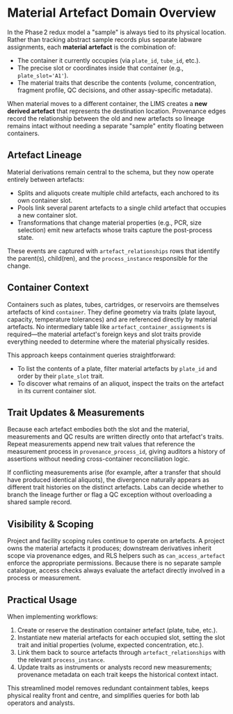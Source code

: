 # Material Artefact Domain Overview

In the Phase 2 redux model a "sample" is always tied to its physical location.
Rather than tracking abstract sample records plus separate labware
assignments, each **material artefact** is the combination of:

- The container it currently occupies (via `plate_id`, `tube_id`, etc.).
- The precise slot or coordinates inside that container (e.g.,
  `plate_slot='A1'`).
- The material traits that describe the contents (volume, concentration,
  fragment profile, QC decisions, and other assay-specific metadata).

When material moves to a different container, the LIMS creates a **new derived
artefact** that represents the destination location. Provenance edges record the
relationship between the old and new artefacts so lineage remains intact without
needing a separate "sample" entity floating between containers.

## Artefact Lineage

Material derivations remain central to the schema, but they now operate entirely
between artefacts:

- Splits and aliquots create multiple child artefacts, each anchored to its own
  container slot.
- Pools link several parent artefacts to a single child artefact that occupies a
  new container slot.
- Transformations that change material properties (e.g., PCR, size selection)
  emit new artefacts whose traits capture the post-process state.

These events are captured with `artefact_relationships` rows that identify the
parent(s), child(ren), and the `process_instance` responsible for the change.

## Container Context

Containers such as plates, tubes, cartridges, or reservoirs are themselves
artefacts of kind `container`. They define geometry via traits (plate layout,
capacity, temperature tolerances) and are referenced directly by material
artefacts. No intermediary table like `artefact_container_assignments` is
required—the material artefact's foreign keys and slot traits provide everything
needed to determine where the material physically resides.

This approach keeps containment queries straightforward:

- To list the contents of a plate, filter material artefacts by `plate_id` and
  order by their `plate_slot` trait.
- To discover what remains of an aliquot, inspect the traits on the artefact in
  its current container slot.

## Trait Updates & Measurements

Because each artefact embodies both the slot and the material, measurements and
QC results are written directly onto that artefact's traits. Repeat measurements
append new trait values that reference the measurement process in
`provenance_process_id`, giving auditors a history of assertions without
needing cross-container reconciliation logic.

If conflicting measurements arise (for example, after a transfer that should
have produced identical aliquots), the divergence naturally appears as different
trait histories on the distinct artefacts. Labs can decide whether to branch the
lineage further or flag a QC exception without overloading a shared sample
record.

## Visibility & Scoping

Project and facility scoping rules continue to operate on artefacts. A project
owns the material artefacts it produces; downstream derivatives inherit scope
via provenance edges, and RLS helpers such as `can_access_artefact` enforce the
appropriate permissions. Because there is no separate sample catalogue, access
checks always evaluate the artefact directly involved in a process or
measurement.

## Practical Usage

When implementing workflows:

1. Create or reserve the destination container artefact (plate, tube, etc.).
2. Instantiate new material artefacts for each occupied slot, setting the slot
   trait and initial properties (volume, expected concentration, etc.).
3. Link them back to source artefacts through `artefact_relationships` with the
   relevant `process_instance`.
4. Update traits as instruments or analysts record new measurements; provenance
   metadata on each trait keeps the historical context intact.

This streamlined model removes redundant containment tables, keeps physical
reality front and centre, and simplifies queries for both lab operators and
analysts.
